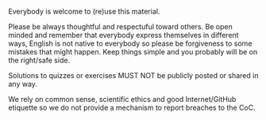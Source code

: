 Everybody is welcome to (re)use this material.

Please be always thoughtful and respectuful toward others. Be open minded and remember that everybody express themselves in different ways, English is not native to everybody so please be forgiveness to some mistakes that might happen.
Keep things simple and you probably will be on the right/safe side.

Solutions to quizzes or exercises MUST NOT be publicly posted or shared in any way.

We rely on common sense, scientific ethics and good Internet/GitHub etiquette so we do not provide a mechanism to report breaches to the CoC.
